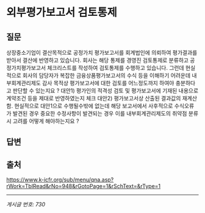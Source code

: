 # 외부평가보고서 검토통제

## 질문
상장중소기업이 결산목적으로 공정가치 평가보고서를 회계법인에 의뢰하여 평가결과를 받아서 결산에 반영하고 있습니다. 회사는 해당 통제를 경영진 검토통제로 분류하고 공정가치평가보고서 체크리스트를 작성하여 검토통제를 수행하고 있습니다.
그런데 현실적으로 회사의 담당자가 복잡한 금융상품평가보고서의 수식 등을 이해하기 어려운데 내부회계관리제도 감사 목적상 평가보고서에 대한 검토를 어느정도까지 하여야 충분하다고 판단할 수 있는지요 ?
대안1) 평가인의 적격성 검토 및 평가보고서에 기재된 내용으로 계약조건 등을 제대로 반영하였는지 체크
대안2) 평가보고서상 산출된 결과값의 재계산함.
현실적으로 대안1으로 수행될수밖에 없는데 해당 보고서에서 사후적으로 수식오류가 발견된 경우 중요한 수정사항이 발견되는 경우 이를 내부회계관리제도의 취약점 분류시 고려를 어떻게 해야하는지요 ?

## 답변


## 출처
https://www.k-icfr.org/sub/menu/qna.asp?rWork=TblRead&rNo=948&rGotoPage=1&rSchText=&rType=1

---
*게시글 번호: 730*
